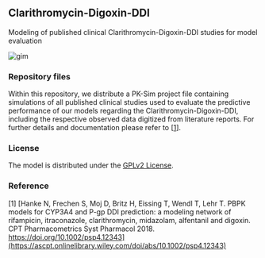 ## Clarithromycin-Digoxin-DDI
Modeling of published clinical Clarithromycin-Digoxin-DDI studies for model evaluation 

![gim](https://github.com/Open-Systems-Pharmacology/Clarithromycin-Digoxin-DDI/blob/master/Clarithromycin-Digoxin-DDI.png)

### Repository files
Within this repository, we distribute a PK-Sim project file containing simulations of all published clinical studies used to evaluate the predictive performance of our models regarding the Clarithromycin-Digoxin-DDI, including the respective observed data digitized from literature reports. For further details and documentation please refer to [[1](#reference)]. 

### License
The model is distributed under the [GPLv2 License](https://github.com/Open-Systems-Pharmacology/Suite/blob/develop/LICENSE). 

### Reference
[1] [Hanke N, Frechen S, Moj D, Britz H, Eissing T, Wendl T, Lehr T. PBPK models for CYP3A4 and P-gp DDI prediction: a modeling network of rifampicin, itraconazole, clarithromycin, midazolam, alfentanil and digoxin. CPT Pharmacometrics Syst Pharmacol 2018. https://doi.org/10.1002/psp4.12343](https://ascpt.onlinelibrary.wiley.com/doi/abs/10.1002/psp4.12343) 
